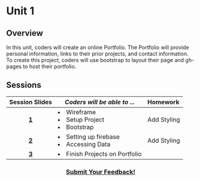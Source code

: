 # Unit 1

## Overview
In this unit, coders will create an online Portfolio. The Portfolio will provide personal information, links to their prior projects, and contact information. To create this project, coders will use bootstrap to layout their page and gh-pages to host their portfolio.

## Sessions 
|Session Slides|*Coders will be able to ...*|Homework|
|:-------:|-------|:-------|
|[**1**](https://docs.google.com/presentation/d/1u617YJX5-k7gr__EJdpggQPeG74GIXuR2bZtyvxojps/edit#slide=id.g1e220fa94a_0_26)| <li> Wireframe </li> <li> Setup Project </li> <li> Bootstrap </li> |Add Styling|
|[**2**](https://docs.google.com/presentation/d/1u617YJX5-k7gr__EJdpggQPeG74GIXuR2bZtyvxojps/edit#slide=id.g1f587f6424_5_5)| <li> Setting up firebase </li> <li> Accessing Data </li> |Add Styling|
|[**3**](https://docs.google.com/presentation/d/1u617YJX5-k7gr__EJdpggQPeG74GIXuR2bZtyvxojps/edit#slide=id.g1e220fa94a_0_4)|<li> Finish Projects on Portfolio </li> | |

<h3 align="center"><a href="https://docs.google.com/forms/d/e/1FAIpQLSfz_Bouj3es20oVY-eS6ivdOSWcuideOEChKt5E2XVEFfdiIg/viewform">Submit Your Feedback!</a></h3>
